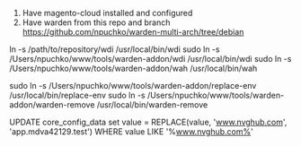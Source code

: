 1. Have magento-cloud installed and configured
2. Have warden from this repo and branch https://github.com/npuchko/warden-multi-arch/tree/debian


ln -s /path/to/repository/wdi /usr/local/bin/wdi
sudo ln -s /Users/npuchko/www/tools/warden-addon/wdi /usr/local/bin/wdi
sudo ln -s /Users/npuchko/www/tools/warden-addon/wah /usr/local/bin/wah

sudo ln -s /Users/npuchko/www/tools/warden-addon/replace-env /usr/local/bin/replace-env
sudo ln -s /Users/npuchko/www/tools/warden-addon/warden-remove /usr/local/bin/warden-remove


UPDATE core_config_data set value = REPLACE(value, 'www.nvghub.com', 'app.mdva42129.test') WHERE value LIKE '%www.nvghub.com%'